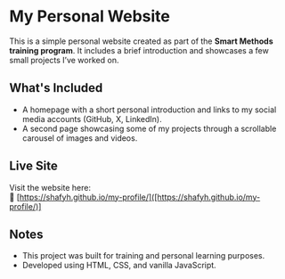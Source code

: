 # My Personal Website 

This is a simple personal website created as part of the **Smart Methods training program**. It includes a brief introduction and showcases a few small projects I’ve worked on.

##  What's Included

- A homepage with a short personal introduction and links to my social media accounts (GitHub, X, LinkedIn).
- A second page showcasing some of my projects through a scrollable carousel of images and videos.

##  Live Site

Visit the website here:  
🔗 [https://shafyh.github.io/my-profile/]([https://shafyh.github.io/my-profile/)]

##  Notes

- This project was built for training and personal learning purposes.
- Developed using HTML, CSS, and vanilla JavaScript.
